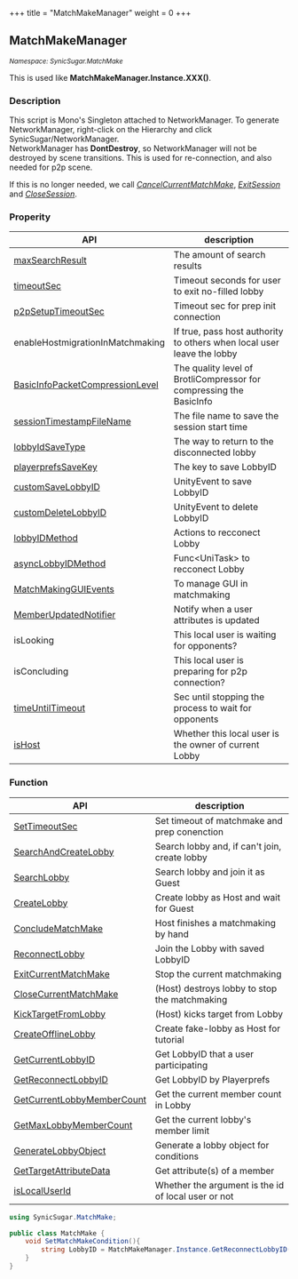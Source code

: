 +++
title = "MatchMakeManager"
weight = 0
+++

## MatchMakeManager
<small>*Namespace: SynicSugar.MatchMake*</small>

This is used like **MatchMakeManager.Instance.XXX()**.


### Description
This script is Mono's Singleton attached to NetworkManager.  To generate NetworkManager, right-click on the Hierarchy and click SynicSugar/NetworkManager.<br>
NetworkManager has **DontDestroy**, so NetworkManager will not be destroyed by scene transitions. This is used for re-connection, and also needed for p2p scene. <br>

If this is no longer needed, we call *[CancelCurrentMatchMake](../MatchMakeManager/cancelcurrentmatchmake)*, *[ExitSession](../../SynicSugar.P2P/ConnectHub/exitsession)* and *[CloseSession](../../SynicSugar.P2P/ConnectHub/exitsession)*.



### Properity
| API | description |
|---|---|
| [maxSearchResult](../MatchMakeManager/maxsearchresult)  | The amount of search results |
| [timeoutSec](../MatchMakeManager/timeoutsec) | Timeout seconds for user to exit no-filled lobby |
| [p2pSetupTimeoutSec](../MatchMakeManager/p2psetuptimeoutsec) | Timeout sec for prep init connection |
| enableHostmigrationInMatchmaking | If true, pass host authority to others when local user leave the lobby |
| [BasicInfoPacketCompressionLevel](../MatchMakeManager/basicinfopacketcompressionlevel) | The quality level of BrotliCompressor for compressing the BasicInfo |
| [sessionTimestampFileName](../MatchMakeManager/sessiontimestampfilename) | The file name to save the session start time |
| [lobbyIdSaveType](../MatchMakeManager/lobbyidsavetype) | The way to return to the disconnected lobby |
| [playerprefsSaveKey](../MatchMakeManager/playerprefssavekey) | The key to save LobbyID |
| [customSaveLobbyID](../MatchMakeManager/customsavelobbyid) | UnityEvent to save LobbyID |
| [customDeleteLobbyID](../MatchMakeManager/customdeletelobbyid) | UnityEvent to delete LobbyID |
| [lobbyIDMethod](../../SynicSugar.MatchMake/lobbyidmethod) | Actions to recconect Lobby |
| [asyncLobbyIDMethod](../../SynicSugar.MatchMake/asynclobbyidmethod) | Func&lt;UniTask&gt; to recconect Lobby |
| [MatchMakingGUIEvents](../../SynicSugar.MatchMake/matchmakingguievents) | To manage GUI in matchmaking |
| [MemberUpdatedNotifier](../MatchMakeManager/memberupdatednotifier) | Notify when a user attributes is updated |
| isLooking | This local user is waiting for opponents? |
| isConcluding | This local user is preparing for p2p connection? |
| [timeUntilTimeout](../MatchMakeManager/timeuntiltimeout) | Sec until stopping the process to wait for opponents |
| [isHost](../MatchMakeManager/ishost) | Whether this local user is the owner of current Lobby |


### Function 
| API | description |
|---|---|
| [SetTimeoutSec](../MatchMakeManager/settimeoutsec) | Set timeout of matchmake and prep conenction |
| [SearchAndCreateLobby](../MatchMakeManager/searchandcreatelobby) | Search lobby and, if can't join, create lobby |
| [SearchLobby](../MatchMakeManager/searchlobby) | Search lobby and join it as Guest |
| [CreateLobby](../MatchMakeManager/createlobby) | Create lobby as Host and wait for Guest |
| [ConcludeMatchMake](../MatchMakeManager/concludematchmake) | Host finishes a matchmaking by hand |
| [ReconnectLobby](../MatchMakeManager/reconnectlobby) | Join the Lobby with saved LobbyID |
| [ExitCurrentMatchMake](../MatchMakeManager/exitcurrentmatchmake) | Stop the current matchmaking |
| [CloseCurrentMatchMake](../MatchMakeManager/closecurrentmatchmake) | (Host) destroys lobby to stop the matchmaking |
| [KickTargetFromLobby](../MatchMakeManager/kicktargetfromlobby) | (Host) kicks target from Lobby |
| [CreateOfflineLobby](../MatchMakeManager/createofflinelobby) | Create fake-lobby as Host for tutorial |
| [GetCurrentLobbyID](../MatchMakeManager/getcurrentlobbyid) | Get LobbyID that a user participating |
| [GetReconnectLobbyID](../MatchMakeManager/getreconnectlobbyid) | Get LobbyID by Playerprefs |
| [GetCurrentLobbyMemberCount](../MatchMakeManager/getcurrentlobbymembercount) | Get the current member count in Lobby |
| [GetMaxLobbyMemberCount](../MatchMakeManager/getmaxlobbymembercount) | Get the current lobby's member limit |
| [GenerateLobbyObject](../MatchMakeManager/generatelobbyobject) | Generate a lobby object for conditions |
| [GetTargetAttributeData](../MatchMakeManager/gettargetattributedata) | Get attribute(s) of a member |
| [isLocalUserId](../MatchMakeManager/islocaluserid) | Whether the argument is the id of local user or not |


```cs
using SynicSugar.MatchMake;

public class MatchMake {
    void SetMatchMakeCondition(){
        string LobbyID = MatchMakeManager.Instance.GetReconnectLobbyID();
    }
}
```